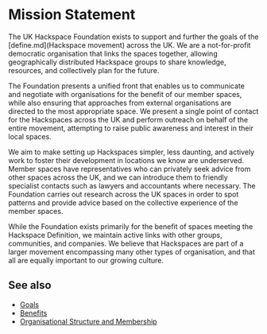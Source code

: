 # Mission Statement

The UK Hackspace Foundation exists to support and further the goals of the [define.md](Hackspace movement) across the UK. We are a not-for-profit democratic organisation that links the spaces together, allowing geographically distributed Hackspace groups to share knowledge, resources, and collectively plan for the future.

The Foundation presents a unified front that enables us to communicate and negotiate with organisations for the benefit of our member spaces, while also ensuring that approaches from external organisations are directed to the most appropriate space. We present a single point of contact for the Hackspaces across the UK and perform outreach on behalf of the entire movement, attempting to raise public awareness and interest in their local spaces.

We aim to make setting up Hackspaces simpler, less daunting, and actively work to foster their development in locations we know are underserved. Member spaces have representatives who can privately seek advice from other spaces across the UK, and we can introduce them to friendly specialist contacts such as lawyers and accountants where necessary. The Foundation carries out research across the UK spaces in order to spot patterns and provide advice based on the collective experience of the member spaces.

While the Foundation exists primarily for the benefit of spaces meeting the Hackspace Definition, we maintain active links with other groups, communities, and companies. We believe that Hackspaces are part of a larger movement encompassing many other types of organisation, and that all are equally important to our growing culture.

## See also

* [Goals](goals.md)
* [Benefits](benefits.md)
* [Organisational Structure and Membership](structure.md)
